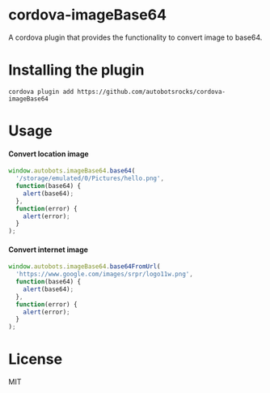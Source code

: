 # cordova-imageBase64
A cordova plugin that provides the functionality to convert image to base64.

# Installing the plugin

```shell
cordova plugin add https://github.com/autobotsrocks/cordova-imageBase64
```

# Usage

#### Convert location image

```javascript
window.autobots.imageBase64.base64(
  '/storage/emulated/0/Pictures/hello.png',
  function(base64) {
    alert(base64);
  },
  function(error) {
    alert(error);
  }
);
```

#### Convert internet image

```javascript
window.autobots.imageBase64.base64FromUrl(
  'https://www.google.com/images/srpr/logo11w.png',
  function(base64) {
    alert(base64);
  },
  function(error) {
    alert(error);
  }
);
```


# License

MIT
